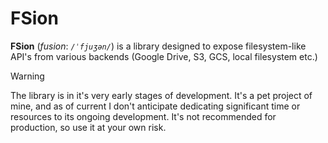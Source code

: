 # FSion

__FSion__ (_fusion_: _`/ˈfjuʒən/`_) is a library designed to expose
filesystem-like API's from various backends (Google Drive, S3, GCS, local
filesystem etc.)

> [!WARNING]
> The library is in it's very early stages of development. It's a pet project
> of mine, and as of current I don't anticipate dedicating significant time or
> resources to its ongoing development. It's not recommended for production, so
> use it at your own risk.
